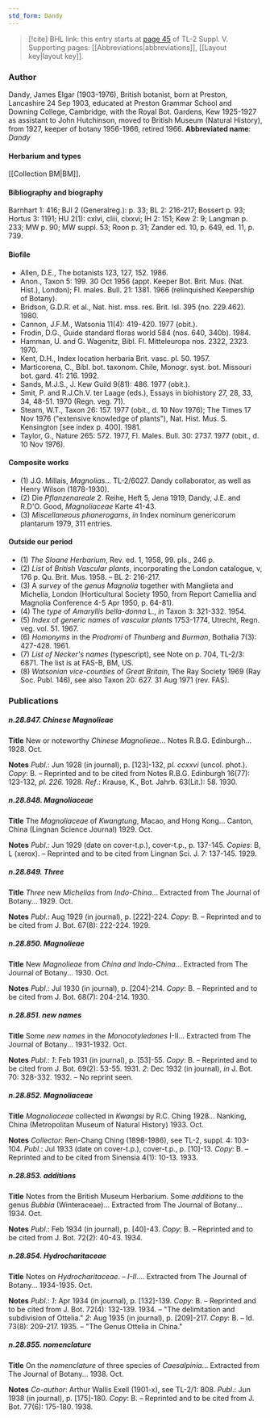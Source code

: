 ```yaml
---
std_form: Dandy
---
```


> [!cite] BHL link: this entry starts at [page 45](https://www.biodiversitylibrary.org/page/33259091) of TL-2 Suppl. V.
> Supporting pages: [[Abbreviations|abbreviations]], [[Layout key|layout key]].

### Author

Dandy, James Elgar (1903-1976), British botanist, born at Preston, Lancashire 24 Sep 1903, educated at Preston Grammar School and Downing College, Cambridge, with the Royal Bot. Gardens, Kew 1925-1927 as assistant to John Hutchinson, moved to British Museum (Natural History), from 1927, keeper of botany 1956-1966, retired 1966. 
**Abbreviated name**: *Dandy*

#### Herbarium and types

[[Collection BM|BM]].

#### Bibliography and biography

Barnhart 1: 416; BJI 2 (Generalreg.): p. 33; BL 2: 216-217; Bossert p. 93; Hortus 3: 1191; HU 2(1): cxlvi, cliii, clxxvi; IH 2: 151; Kew 2: 9; Langman p. 233; MW p. 90; MW suppl. 53; Roon p. 31; Zander ed. 10, p. 649, ed. 11, p. 739.

#### Biofile

- Allen, D.E., The botanists 123, 127, 152. 1986.
- Anon., Taxon 5: 199. 30 Oct 1956 (appt. Keeper Bot. Brit. Mus. (Nat. Hist.), London); Fl. males. Bull. 21: 1381. 1966 (relinquished Keepership of Botany).
- Bridson, G.D.R. et al., Nat. hist. mss. res. Brit. Isl. 395 (no. 229.462). 1980.
- Cannon, J.F.M., Watsonia 11(4): 419-420. 1977 (obit.).
- Frodin, D.G., Guide standard floras world 584 (nos. 640, 340b). 1984.
- Hamman, U. and G. Wagenitz, Bibl. Fl. Mitteleuropa nos. 2322, 2323. 1970.
- Kent, D.H., Index location herbaria Brit. vasc. pl. 50. 1957.
- Marticorena, C., Bibl. bot. taxonom. Chile, Monogr. syst. bot. Missouri bot. gard. 41: 216. 1992.
- Sands, M.J.S., J. Kew Guild 9(81): 486. 1977 (obit.).
- Smit, P. and R.J.Ch.V. ter Laage (eds.), Essays in biohistory 27, 28, 33, 34, 48-51. 1970 (Regn. veg. 71).
- Stearn, W.T., Taxon 26: 157. 1977 (obit., d. 10 Nov 1976); The Times 17 Nov 1976 ("extensive knowledge of plants"), Nat. Hist. Mus. S. Kensington \[see index p. 400\]. 1981.
- Taylor, G., Nature 265: 572. 1977, Fl. Males. Bull. 30: 2737. 1977 (obit., d. 10 Nov 1976).

#### Composite works

- (1) J.G. Millais, *Magnolias*... TL-2/6027. Dandy collaborator, as well as Henry Wilson (1878-1930).
- (2) Die *Pflanzenareale* 2. Reihe, Heft 5, Jena 1919, Dandy, J.E. and R.D'O. Good, *Magnoliaceae* Karte 41-43.
- (3) *Miscellaneous phanerogams*, *in* Index nominum genericorum plantarum 1979, 311 entries.

#### Outside our period

- (1) *The Sloane Herbarium*, Rev. ed. 1, 1958, 99. pls., 246 p.
- (2) *List* of *British Vascular plants*, incorporating the London catalogue, v, 176 p. Qu. Brit. Mus. 1958. – BL 2: 216-217.
- (3) A *survey* of the *genus Magnolia* together with Manglieta and Michelia, London (Horticultural Society 1950, from Report Camellia and Magnolia Conference 4-5 Apr 1950, p. 64-81).
- (4) The *type* of *Amaryllis bella-donna* L., *in* Taxon 3: 321-332. 1954.
- (5) *Index* of *generic names* of *vascular plants* 1753-1774, Utrecht, Regn. veg. vol. 51. 1967.
- (6) *Homonyms* in the *Prodromi* of *Thunberg* and *Burman*, Bothalia 7(3): 427-428. 1961.
- (7) *List of Necker's names* (typescript), see Note on p. 704, TL-2/3: 6871. The list is at FAS-B, BM, US.
- (8) *Watsonian vice-counties* of *Great Britain*, The Ray Society 1969 (Ray Soc. Publ. 146), see also Taxon 20: 627. 31 Aug 1971 (rev. FAS).

### Publications

##### n.28.847. Chinese Magnolieae

**Title**
New or noteworthy *Chinese Magnolieae*... Notes R.B.G. Edinburgh... 1928. Oct.

**Notes**
*Publ*.: Jun 1928 (in journal), p. \[123\]-132, *pl. ccxxvi* (uncol. phot.). *Copy*: B. – Reprinted and to be cited from Notes R.B.G. Edinburgh 16(77): 123-132, *pl. 226.* 1928.
*Ref*.: Krause, K., Bot. Jahrb. 63(Lit.): 58. 1930.

##### n.28.848. Magnoliaceae

**Title**
The *Magnoliaceae* of *Kwangtung*, Macao, and Hong Kong... Canton, China (Lingnan Science Journal) 1929. Oct.

**Notes**
*Publ*.: Jun 1929 (date on cover-t.p.), cover-t.p., p. 137-145. *Copies*: B, L (xerox). – Reprinted and to be cited from Lingnan Sci. J. 7: 137-145. 1929.

##### n.28.849. Three

**Title**
*Three* new *Michelias* from *Indo-China*... Extracted from The Journal of Botany... 1929. Oct.

**Notes**
*Publ*.: Aug 1929 (in journal), p. \[222\]-224. *Copy*: B. – Reprinted and to be cited from J. Bot. 67(8): 222-224. 1929.

##### n.28.850. Magnolieae

**Title**
New *Magnolieae* from *China and Indo-China*... Extracted from The Journal of Botany... 1930. Oct.

**Notes**
*Publ*.: Jul 1930 (in journal), p. \[204\]-214. *Copy*: B. – Reprinted and to be cited from J. Bot. 68(7): 204-214. 1930.

##### n.28.851. new names

**Title**
Some *new names* in the *Monocotyledones* I-II... Extracted from The Journal of Botany... 1931-1932. Oct.

**Notes**
*Publ*.: *1*: Feb 1931 (in journal), p. \[53\]-55. *Copy*: B. – Reprinted and to be cited from J. Bot. 69(2): 53-55. 1931.
*2*: Dec 1932 (in journal), *in* J. Bot. 70: 328-332. 1932. – No reprint seen.

##### n.28.852. Magnoliaceae

**Title**
*Magnoliaceae* collected in *Kwangsi* by R.C. Ching 1928... Nanking, China (Metropolitan Museum of Natural History) 1933. Oct.

**Notes**
*Collector*: Ren-Chang Ching (1898-1986), see TL-2, suppl. 4: 103-104.
*Publ*.: Jul 1933 (date on cover-t.p.), cover-t.p., p. \[10\]-13. *Copy*: B. – Reprinted and to be cited from Sinensia 4(1): 10-13. 1933.

##### n.28.853. additions

**Title**
Notes from the British Museum Herbarium. Some *additions* to the genus *Bubbia* (Winteraceae)... Extracted from The Journal of Botany... 1934. Oct.

**Notes**
*Publ*.: Feb 1934 (in journal), p. \[40\]-43. *Copy*: B. – Reprinted and to be cited from J. Bot. 72(2): 40-43. 1934.

##### n.28.854. Hydrocharitaceae

**Title**
Notes on *Hydrocharitaceae*. – *I-II*.... Extracted from The Journal of Botany... 1934-1935. Oct.

**Notes**
*Publ*.: *1*: Apr 1934 (in journal), p. \[132\]-139. *Copy*: B. – Reprinted and to be cited from J. Bot. 72(4): 132-139. 1934. – "The delimitation and subdivision of Ottelia."
*2*: Aug 1935 (in journal), p. \[209\]-217. *Copy*: B. – Id. 73(8): 209-217. 1935. – "The Genus Ottelia in China."

##### n.28.855. nomenclature

**Title**
On the *nomenclature* of three species of *Caesalpinia*... Extracted from The Journal of Botany... 1938. Oct.

**Notes**
*Co-author*: Arthur Wallis Exell (1901-x), see TL-2/1: 808.
*Publ*.: Jun 1938 (in journal), p. \[175\]-180. *Copy*: B. – Reprinted and to be cited from J. Bot. 77(6): 175-180. 1938.

